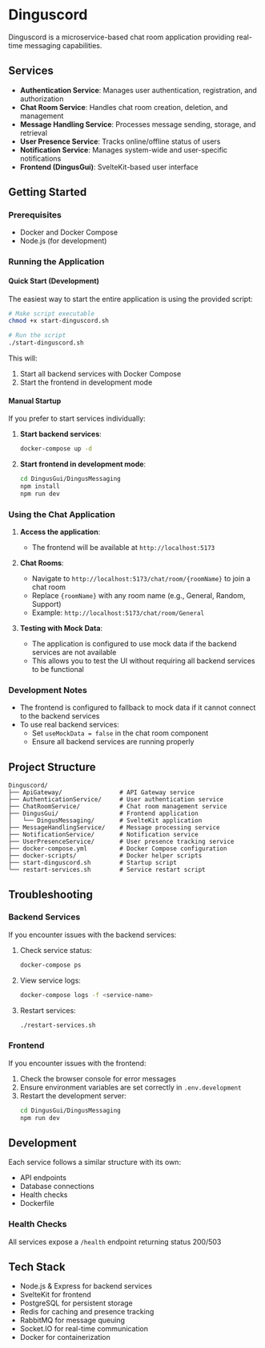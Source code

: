 # Dinguscord

Dinguscord is a microservice-based chat room application providing real-time messaging capabilities.

## Services

- **Authentication Service**: Manages user authentication, registration, and authorization
- **Chat Room Service**: Handles chat room creation, deletion, and management
- **Message Handling Service**: Processes message sending, storage, and retrieval
- **User Presence Service**: Tracks online/offline status of users
- **Notification Service**: Manages system-wide and user-specific notifications
- **Frontend (DingusGui)**: SvelteKit-based user interface

## Getting Started

### Prerequisites

- Docker and Docker Compose
- Node.js (for development)

### Running the Application

#### Quick Start (Development)

The easiest way to start the entire application is using the provided script:

```bash
# Make script executable
chmod +x start-dinguscord.sh

# Run the script
./start-dinguscord.sh
```

This will:
1. Start all backend services with Docker Compose
2. Start the frontend in development mode

#### Manual Startup

If you prefer to start services individually:

1. **Start backend services**:
   ```bash
   docker-compose up -d
   ```

2. **Start frontend in development mode**:
   ```bash
   cd DingusGui/DingusMessaging
   npm install
   npm run dev
   ```

### Using the Chat Application

1. **Access the application**:
   - The frontend will be available at `http://localhost:5173`

2. **Chat Rooms**:
   - Navigate to `http://localhost:5173/chat/room/{roomName}` to join a chat room
   - Replace `{roomName}` with any room name (e.g., General, Random, Support)
   - Example: `http://localhost:5173/chat/room/General`

3. **Testing with Mock Data**:
   - The application is configured to use mock data if the backend services are not available
   - This allows you to test the UI without requiring all backend services to be functional

### Development Notes

- The frontend is configured to fallback to mock data if it cannot connect to the backend services
- To use real backend services:
  - Set `useMockData = false` in the chat room component
  - Ensure all backend services are running properly

## Project Structure

```
Dinguscord/
├── ApiGateway/                # API Gateway service
├── AuthenticationService/     # User authentication service
├── ChatRoomService/           # Chat room management service
├── DingusGui/                 # Frontend application
│   └── DingusMessaging/       # SvelteKit application
├── MessageHandlingService/    # Message processing service
├── NotificationService/       # Notification service
├── UserPresenceService/       # User presence tracking service
├── docker-compose.yml         # Docker Compose configuration
├── docker-scripts/            # Docker helper scripts
├── start-dinguscord.sh        # Startup script
└── restart-services.sh        # Service restart script
```

## Troubleshooting

### Backend Services

If you encounter issues with the backend services:

1. Check service status:
   ```bash
   docker-compose ps
   ```

2. View service logs:
   ```bash
   docker-compose logs -f <service-name>
   ```

3. Restart services:
   ```bash
   ./restart-services.sh
   ```

### Frontend

If you encounter issues with the frontend:

1. Check the browser console for error messages
2. Ensure environment variables are set correctly in `.env.development`
3. Restart the development server:
   ```bash
   cd DingusGui/DingusMessaging
   npm run dev
   ```

## Development

Each service follows a similar structure with its own:
- API endpoints
- Database connections
- Health checks
- Dockerfile

### Health Checks

All services expose a `/health` endpoint returning status 200/503

## Tech Stack

- Node.js & Express for backend services
- SvelteKit for frontend
- PostgreSQL for persistent storage
- Redis for caching and presence tracking
- RabbitMQ for message queuing
- Socket.IO for real-time communication
- Docker for containerization
